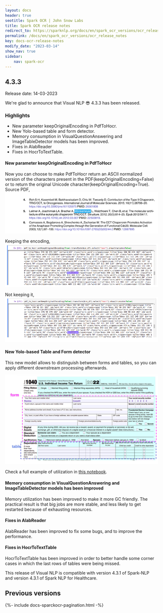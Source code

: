 ```yaml
---
layout: docs
header: true
seotitle: Spark OCR | John Snow Labs
title: Spark OCR release notes
redirect_to: https://sparknlp.org/docs/en/spark_ocr_versions/ocr_release_notes
permalink: /docs/en/spark_ocr_versions/ocr_release_notes
key: docs-ocr-release-notes
modify_date: "2023-03-14"
show_nav: true
sidebar:
    nav: spark-ocr
---
```


<div class="h3-box" markdown="1">

## 4.3.3

Release date: 14-03-2023

We're glad to announce that Visual NLP 😎 4.3.3 has been released.

### Highlights
* New parameter keepOriginalEncoding in PdfToHocr.
* New Yolo-based table and form detector. 
* Memory consumption in VisualQuestionAnswering and ImageTableDetector models has been improved.
* Fixes in AlabReader
* Fixes in HocrToTextTable.

#### New parameter keepOriginalEncoding in PdfToHocr
Now you can choose to make PdfToHocr return an ASCII normalized version of the characters present in the PDF(keepOriginalEncoding=False) or to return the original Unicode character(keepOriginalEncoding=True).
Source PDF,
![image](/assets/images/ocr/source.png)

Keeping the encoding,
![image](/assets/images/ocr/keeping.png)

Not keeping it,
![image](/assets/images/ocr/notkeeping.png)


#### New Yolo-based Table and Form detector
This new model allows to distinguish between forms and tables, so you can apply different downstream processing afterwards.

![image](/assets/images/ocr/form_tables.jpg)

Check a full example of utilization in [this notebook](https://github.com/JohnSnowLabs/spark-ocr-workshop/blob/master/jupyter/SparkOcrImageTableAndFormDetection.ipynb).


#### Memory consumption in VisualQuestionAnswering and ImageTableDetector models has been improved
Memory utilization has been improved to make it more GC friendly. The practical result is that big jobs are more stable, and less likely to get restarted because of exhausting resources.


#### Fixes in AlabReader
AlabReader has been improved to fix some bugs, and to improve the performance.

#### Fixes in HocrToTextTable
HocrToTextTable has been improved in order to better handle some corner cases in which the last rows of tables were being missed.

This release of Visual NLP is compatible with version 4.3.1 of Spark-NLP and version 4.3.1 of Spark NLP for Healthcare.


</div><div class="prev_ver h3-box" markdown="1">

## Previous versions

</div>

{%- include docs-sparckocr-pagination.html -%}
